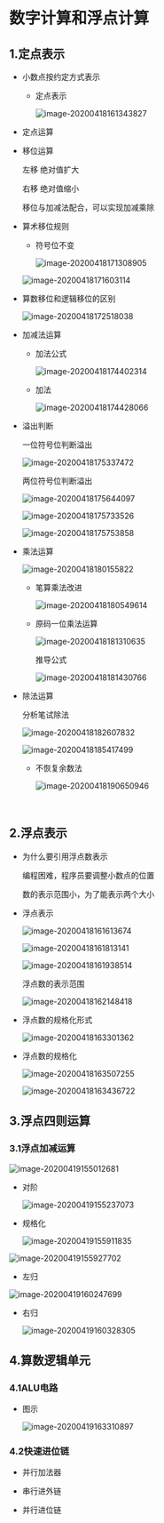 # 数字计算和浮点计算

## 1.定点表示

- 小数点按约定方式表示

  - 定点表示

    ![image-20200418161343827](%E6%95%B0%E7%9A%84%E5%AE%9A%E7%82%B9%E8%AE%A1%E7%AE%97%E5%92%8C%E6%B5%AE%E7%82%B9%E8%AE%A1%E7%AE%97/image-20200418161343827.png)

- 定点运算

- 移位运算

  左移 绝对值扩大

  右移 绝对值缩小

  移位与加减法配合，可以实现加减乘除

- 算术移位规则

  -  符号位不变

     ![image-20200418171308905](%E6%95%B0%E7%9A%84%E5%AE%9A%E7%82%B9%E8%AE%A1%E7%AE%97%E5%92%8C%E6%B5%AE%E7%82%B9%E8%AE%A1%E7%AE%97/image-20200418171308905.png)

    ![image-20200418171603114](%E6%95%B0%E7%9A%84%E5%AE%9A%E7%82%B9%E8%AE%A1%E7%AE%97%E5%92%8C%E6%B5%AE%E7%82%B9%E8%AE%A1%E7%AE%97/image-20200418171603114.png)

- 算数移位和逻辑移位的区别

  ![image-20200418172518038](%E6%95%B0%E7%9A%84%E5%AE%9A%E7%82%B9%E8%AE%A1%E7%AE%97%E5%92%8C%E6%B5%AE%E7%82%B9%E8%AE%A1%E7%AE%97/image-20200418172518038.png)

- 加减法运算

  - 加法公式

    ![image-20200418174402314](%E6%95%B0%E7%9A%84%E5%AE%9A%E7%82%B9%E8%AE%A1%E7%AE%97%E5%92%8C%E6%B5%AE%E7%82%B9%E8%AE%A1%E7%AE%97/image-20200418174402314.png)

  - 加法

    ![image-20200418174428066](%E6%95%B0%E7%9A%84%E5%AE%9A%E7%82%B9%E8%AE%A1%E7%AE%97%E5%92%8C%E6%B5%AE%E7%82%B9%E8%AE%A1%E7%AE%97/image-20200418174428066.png)

- 溢出判断

  一位符号位判断溢出

  ![image-20200418175337472](%E6%95%B0%E7%9A%84%E5%AE%9A%E7%82%B9%E8%AE%A1%E7%AE%97%E5%92%8C%E6%B5%AE%E7%82%B9%E8%AE%A1%E7%AE%97/image-20200418175337472.png)

  两位符号位判断溢出

  ![image-20200418175644097](%E6%95%B0%E7%9A%84%E5%AE%9A%E7%82%B9%E8%AE%A1%E7%AE%97%E5%92%8C%E6%B5%AE%E7%82%B9%E8%AE%A1%E7%AE%97/image-20200418175644097.png)

  ![image-20200418175733526](%E6%95%B0%E7%9A%84%E5%AE%9A%E7%82%B9%E8%AE%A1%E7%AE%97%E5%92%8C%E6%B5%AE%E7%82%B9%E8%AE%A1%E7%AE%97/image-20200418175733526.png)

  ![image-20200418175753858](%E6%95%B0%E7%9A%84%E5%AE%9A%E7%82%B9%E8%AE%A1%E7%AE%97%E5%92%8C%E6%B5%AE%E7%82%B9%E8%AE%A1%E7%AE%97/image-20200418175753858.png)

- 乘法运算

  ![image-20200418180155822](%E6%95%B0%E7%9A%84%E5%AE%9A%E7%82%B9%E8%AE%A1%E7%AE%97%E5%92%8C%E6%B5%AE%E7%82%B9%E8%AE%A1%E7%AE%97/image-20200418180155822.png)

  - 笔算乘法改进

    ![image-20200418180549614](%E6%95%B0%E7%9A%84%E5%AE%9A%E7%82%B9%E8%AE%A1%E7%AE%97%E5%92%8C%E6%B5%AE%E7%82%B9%E8%AE%A1%E7%AE%97/image-20200418180549614.png)

  

  - 原码一位乘法运算

    ![image-20200418181310635](%E6%95%B0%E7%9A%84%E5%AE%9A%E7%82%B9%E8%AE%A1%E7%AE%97%E5%92%8C%E6%B5%AE%E7%82%B9%E8%AE%A1%E7%AE%97/image-20200418181310635.png)

    推导公式

    ![image-20200418181430766](%E6%95%B0%E7%9A%84%E5%AE%9A%E7%82%B9%E8%AE%A1%E7%AE%97%E5%92%8C%E6%B5%AE%E7%82%B9%E8%AE%A1%E7%AE%97/image-20200418181430766.png)

- 除法运算

  分析笔试除法

  ![image-20200418182607832](%E6%95%B0%E7%9A%84%E5%AE%9A%E7%82%B9%E8%AE%A1%E7%AE%97%E5%92%8C%E6%B5%AE%E7%82%B9%E8%AE%A1%E7%AE%97/image-20200418182607832.png)

  ![image-20200418185417499](%E6%95%B0%E7%9A%84%E5%AE%9A%E7%82%B9%E8%AE%A1%E7%AE%97%E5%92%8C%E6%B5%AE%E7%82%B9%E8%AE%A1%E7%AE%97/image-20200418185417499.png)

  - 不恢复余数法

    ![image-20200418190650946](%E6%95%B0%E7%9A%84%E5%AE%9A%E7%82%B9%E8%AE%A1%E7%AE%97%E5%92%8C%E6%B5%AE%E7%82%B9%E8%AE%A1%E7%AE%97/image-20200418190650946.png)

    

​    




## 2.浮点表示

- 为什么要引用浮点数表示

  编程困难，程序员要调整小数点的位置

  数的表示范围小，为了能表示两个大小

- 浮点表示

  ![image-20200418161613674](%E6%95%B0%E7%9A%84%E5%AE%9A%E7%82%B9%E8%AE%A1%E7%AE%97%E5%92%8C%E6%B5%AE%E7%82%B9%E8%AE%A1%E7%AE%97/image-20200418161613674.png)

  ![image-20200418161813141](%E6%95%B0%E7%9A%84%E5%AE%9A%E7%82%B9%E8%AE%A1%E7%AE%97%E5%92%8C%E6%B5%AE%E7%82%B9%E8%AE%A1%E7%AE%97/image-20200418161813141.png)

  ![image-20200418161938514](%E6%95%B0%E7%9A%84%E5%AE%9A%E7%82%B9%E8%AE%A1%E7%AE%97%E5%92%8C%E6%B5%AE%E7%82%B9%E8%AE%A1%E7%AE%97/image-20200418161938514.png)

  浮点数的表示范围

  ![image-20200418162148418](%E6%95%B0%E7%9A%84%E5%AE%9A%E7%82%B9%E8%AE%A1%E7%AE%97%E5%92%8C%E6%B5%AE%E7%82%B9%E8%AE%A1%E7%AE%97/image-20200418162148418.png)

- 浮点数的规格化形式

  ![image-20200418163301362](%E6%95%B0%E7%9A%84%E5%AE%9A%E7%82%B9%E8%AE%A1%E7%AE%97%E5%92%8C%E6%B5%AE%E7%82%B9%E8%AE%A1%E7%AE%97/image-20200418163301362.png)

- 浮点数的规格化

  ![image-20200418163507255](%E6%95%B0%E7%9A%84%E5%AE%9A%E7%82%B9%E8%AE%A1%E7%AE%97%E5%92%8C%E6%B5%AE%E7%82%B9%E8%AE%A1%E7%AE%97/image-20200418163507255.png)

  ![image-20200418163436722](%E6%95%B0%E7%9A%84%E5%AE%9A%E7%82%B9%E8%AE%A1%E7%AE%97%E5%92%8C%E6%B5%AE%E7%82%B9%E8%AE%A1%E7%AE%97/image-20200418163436722.png)

## 3.浮点四则运算

### 3.1浮点加减运算

![image-20200419155012681](%E6%95%B0%E7%9A%84%E5%AE%9A%E7%82%B9%E8%AE%A1%E7%AE%97%E5%92%8C%E6%B5%AE%E7%82%B9%E8%AE%A1%E7%AE%97/image-20200419155012681.png)

- 对阶

  ![image-20200419155237073](%E6%95%B0%E7%9A%84%E5%AE%9A%E7%82%B9%E8%AE%A1%E7%AE%97%E5%92%8C%E6%B5%AE%E7%82%B9%E8%AE%A1%E7%AE%97/image-20200419155237073.png)

- 规格化

  ![image-20200419155911835](%E6%95%B0%E7%9A%84%E5%AE%9A%E7%82%B9%E8%AE%A1%E7%AE%97%E5%92%8C%E6%B5%AE%E7%82%B9%E8%AE%A1%E7%AE%97/image-20200419155911835.png)

![image-20200419155927702](%E6%95%B0%E7%9A%84%E5%AE%9A%E7%82%B9%E8%AE%A1%E7%AE%97%E5%92%8C%E6%B5%AE%E7%82%B9%E8%AE%A1%E7%AE%97/image-20200419155927702.png)

-  左归

  ![image-20200419160247699](%E6%95%B0%E7%9A%84%E5%AE%9A%E7%82%B9%E8%AE%A1%E7%AE%97%E5%92%8C%E6%B5%AE%E7%82%B9%E8%AE%A1%E7%AE%97/image-20200419160247699.png)

- 右归

  ![image-20200419160328305](%E6%95%B0%E7%9A%84%E5%AE%9A%E7%82%B9%E8%AE%A1%E7%AE%97%E5%92%8C%E6%B5%AE%E7%82%B9%E8%AE%A1%E7%AE%97/image-20200419160328305.png)

## 4.算数逻辑单元

### 4.1ALU电路

- 图示

  ![image-20200419163310897](%E6%95%B0%E7%9A%84%E5%AE%9A%E7%82%B9%E8%AE%A1%E7%AE%97%E5%92%8C%E6%B5%AE%E7%82%B9%E8%AE%A1%E7%AE%97/image-20200419163310897.png)

### 4.2快速进位链

- 并行加法器

- 串行进外链

- 并行进位链

  